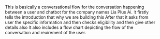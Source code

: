 This is basically a conversational flow for the conversation happening between a user and chatbot for the company names Lia Plus Ai.
It firstly tells the introduction that why we are building this
After that it asks from user the specific information and then checks eligibility and then give other details also
It also includes a flow chart depicting the flow of the conversation and reuirement of the user.
